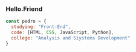 ### Hello.Friend


```javascript
const pedro = {
  studying: "Front-End",
  code: [HTML, CSS, JavaScript, Python],
  college: "Analysis and Siystems Development"
}
